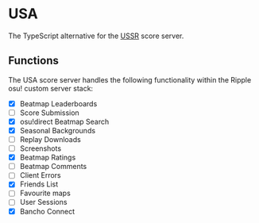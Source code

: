 # USA
The TypeScript alternative for the [USSR](https://github.com/RealistikOsu/USSR) score server.

## Functions
The USA score server handles the following functionality within the Ripple osu! custom server stack:
- [x] Beatmap Leaderboards
- [ ] Score Submission
- [x] osu!direct Beatmap Search
- [x] Seasonal Backgrounds
- [ ] Replay Downloads
- [ ] Screenshots
- [x] Beatmap Ratings
- [ ] Beatmap Comments
- [ ] Client Errors
- [x] Friends List
- [ ] Favourite maps
- [ ] User Sessions
- [x] Bancho Connect